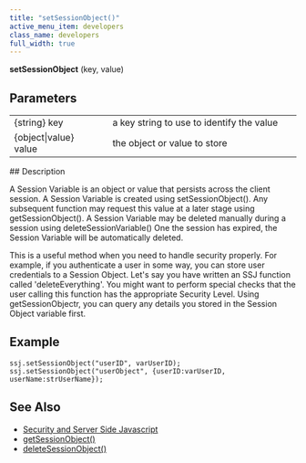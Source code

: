 ```yaml
---
title: "setSessionObject()"
active_menu_item: developers
class_name: developers
full_width: true
---
```



**setSessionObject** (key, value)

## Parameters

<table>
<tr>
<td width="165">
{string} key

</td>
<td width="27">
</td>
<td width="688">
a key string to use to identify the value

</td>
</tr>
<tr>
<td width="165">
{object|value} value

</td>
<td width="27">
</td>
<td width="688">
the object or value to store

</td>
</tr>
</table>
## Description

A Session Variable is an object or value that persists across the client session. A Session Variable is created using setSessionObject(). Any subsequent function may request this value at a later stage using getSessionObject(). A Session Variable may be deleted manually during a session using deleteSessionVariable() One the session has expired, the Session Variable will be automatically deleted.

This is a useful method when you need to handle security properly. For example, if you authenticate a user in some way, you can store user credentials to a Session Object. Let's say you have written an SSJ function called 'deleteEverything'. You might want to perform special checks that the user calling this function has the appropriate Security Level. Using getSessionObjectr, you can query any details you stored in the Session Object variable first.

## Example

    ssj.setSessionObject("userID", varUserID);
    ssj.setSessionObject("userObject", {userID:varUserID, userName:strUserName});
   

## See Also

 - [Security and Server Side Javascript](/developers/user-guide/scripting-apis/server-side-scripting-overview/writing-secure-code)
 - [getSessionObject()](/developers/user-guide/scripting-apis/server-side-api/ssj-object/security/getsessionobject)
 - [deleteSessionObject()](/developers/user-guide/scripting-apis/server-side-api/ssj-object/security/deletesessionobject)

